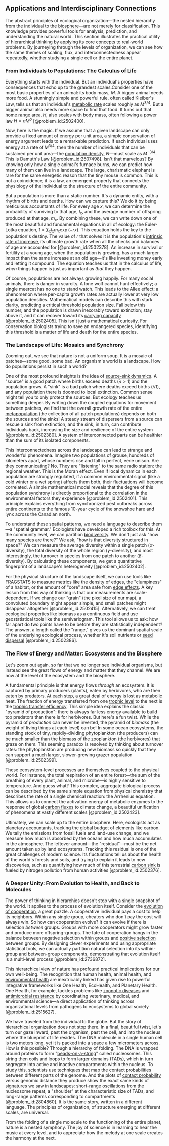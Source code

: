 ## Applications and Interdisciplinary Connections

The abstract principles of ecological organization—the nested hierarchy from the individual to the [biosphere](@article_id:183268)—are not merely for classification. This knowledge provides powerful tools for analysis, prediction, and understanding the natural world. This section illustrates the practical utility of hierarchical thinking by applying its core concepts to real-world problems. By journeying through the levels of organization, we can see how the same themes of scaling, flux, and interconnectedness appear repeatedly, whether studying a single cell or the entire planet.

### From Individuals to Populations: The Calculus of Life

Everything starts with the individual. But an individual's properties have consequences that echo up to the grandest scales.Consider one of the most basic properties of an animal: its body mass, $M$. A bigger animal needs more food. A stunningly simple and powerful rule, often called Kleiber's Law, tells us that an individual's [metabolic rate](@article_id:140071) scales roughly as $M^{3/4}$. But a bigger animal also needs more space to find that food. It turns out that [home range](@article_id:198031) area, $H$, also scales with body mass, often following a power law $H = a M^{b}$ [@problem_id:2502400].

Now, here is the magic. If we assume that a given landscape can only provide a fixed amount of energy per unit area, a simple conservation of energy argument leads to a remarkable prediction. If each individual uses energy at a rate of $M^{3/4}$, then the number of individuals that can be sustained per unit area—the [population density](@article_id:138403), $N$—must scale as $M^{-3/4}$. This is Damuth's Law [@problem_id:2507498]. Isn't that marvelous? By knowing only how a single animal's furnace burns, we can predict how many of them can live in a landscape. The large, charismatic elephant is rare for the same energetic reason that the tiny mouse is common. This is not a coincidence; it is a law, an emergent property that connects the physiology of the individual to the structure of the entire community.

But a population is more than a static number. It's a dynamic entity, with a rhythm of births and deaths. How can we capture this? We do it by being meticulous accountants of life. For every age $x$, we can determine the probability of surviving to that age, $l_x$, and the average number of offspring produced at that age, $m_x$. By combining these, we can write down one of the most beautiful and fundamental equations in all of ecology: the Euler-Lotka equation, $1 = \sum_{x} l_x m_x \exp(-rx)$. This equation holds the key to the population's destiny. The value of $r$ that solves it is the population's [intrinsic rate of increase](@article_id:145501), its ultimate growth rate when all the checks and balances of age are accounted for [@problem_id:2502378]. An increase in survival or fertility at a young age, when the population is growing, has a much larger impact than the same increase at an old age—it's like investing money early and letting it compound. The equation teaches us that in the calculus of life, *when* things happen is just as important as *that* they happen.

Of course, populations are not always growing happily. For many social animals, there is danger in scarcity. A lone wolf cannot hunt effectively; a single meercat has no one to stand watch. This leads to the Allee effect: a phenomenon where per-capita growth rates are actually lower at very low population densities. Mathematical models can describe this with stark clarity, predicting a critical threshold population size. Fall below this number, and the population is drawn inexorably toward extinction; stay above it, and it can recover toward its [carrying capacity](@article_id:137524) [@problem_id:2502405]. This isn't just a mathematical curiosity. For conservation biologists trying to save an endangered species, identifying this threshold is a matter of life and death for the entire species.

### The Landscape of Life: Mosaics and Synchrony

Zooming out, we see that nature is not a uniform soup. It is a mosaic of patches—some good, some bad. An organism's world is a landscape. How do populations persist in such a world?

One of the most profound insights is the idea of [source-sink dynamics](@article_id:153383). A "source" is a good patch where births exceed deaths ($\lambda > 1$) and the population grows. A "sink" is a bad patch where deaths exceed births ($\lambda  1$), and any population there is doomed to local extinction. Common sense might tell you to only protect the sources. But ecology teaches us something deeper. By writing down the coupled equations for movement between patches, we find that the overall growth rate of the entire [metapopulation](@article_id:271700) (the collection of all patch populations) depends on both the sources and the sinks! A steady stream of dispersers from a source can rescue a sink from extinction, and the sink, in turn, can contribute individuals back, increasing the size and resilience of the entire system [@problem_id:2502380]. A system of interconnected parts can be healthier than the sum of its isolated components.

This interconnectedness across the landscape can lead to strange and wonderful phenomena. Imagine two populations of grouse, hundreds of kilometers apart, whose numbers rise and fall in perfect, eerie unison. Are they communicating? No. They are "listening" to the same radio station: the regional weather. This is the Moran effect. Even if local dynamics in each population are strongly regulated, if a common environmental signal (like a cold winter or a wet spring) affects them both, their fluctuations will become correlated. A simple mathematical model reveals that the degree of this population synchrony is directly proportional to the correlation in the environmental factors they experience [@problem_id:2502401]. This principle explains everything from synchronized pest outbreaks across entire continents to the famous 10-year cycle of the snowshoe hare and lynx across the Canadian north.

To understand these spatial patterns, we need a language to describe them—a "spatial grammar." Ecologists have developed a rich toolbox for this. At the community level, we can partition [biodiversity](@article_id:139425). We don't just ask "how many species are there?" We ask, "how is that diversity structured in space?" We can measure the average diversity within a single patch ($\alpha$-diversity), the total diversity of the whole region ($\gamma$-diversity), and most interestingly, the turnover in species from one patch to another ($\beta$-diversity). By calculating these components, we get a quantitative fingerprint of a landscape's heterogeneity [@problem_id:2502402].

For the physical structure of the landscape itself, we can use tools like FRAGSTATS to measure metrics like the density of edges, the "clumpiness" of a habitat, or the amount of "core" area safe from [edge effects](@article_id:182668). A key lesson from this way of thinking is that our measurements are scale-dependent. If we change our "grain" (the pixel size of our map), a convoluted boundary might appear simple, and small patches might disappear altogether [@problem_id:2502415]. Alternatively, we can treat ecological properties like biomass as a continuous field and use geostatistical tools like the semivariogram. This tool allows us to ask: how far apart do two points have to be before they are statistically independent? The answer, a length called the "range," gives us the dominant spatial scale of the underlying ecological process, whether it's soil nutrients or [seed dispersal](@article_id:267572) [@problem_id:2502386].

### The Flow of Energy and Matter: Ecosystems and the Biosphere

Let's zoom out again, so far that we no longer see individual organisms, but instead see the great flows of energy and matter that they channel. We are now at the level of the ecosystem and the biosphere.

A fundamental principle is that energy flows *through* an ecosystem. It is captured by primary producers (plants), eaten by herbivores, who are then eaten by predators. At each step, a great deal of energy is lost as metabolic heat. The fraction of energy transferred from one [trophic level](@article_id:188930) to the next is the [trophic transfer efficiency](@article_id:147584). This simple idea explains the classic "pyramid of production": there is always far less energy available to build top predators than there is for herbivores. But here's a fun twist. While the pyramid of *production* can never be inverted, the pyramid of *biomass* (the weight of living things at each level) can be! In some ocean ecosystems, the standing stock of tiny, rapidly-dividing phytoplankton (the producers) can be much smaller than the biomass of the zooplankton (the herbivores) that graze on them. This seeming paradox is resolved by thinking about turnover rates: the phytoplankton are producing new biomass so quickly that they can support a much larger, slower-growing grazer population [@problem_id:2502399].

These ecosystem-level processes are themselves coupled to the physical world. For instance, the total respiration of an entire forest—the sum of the breathing of every plant, animal, and microbe—is highly sensitive to temperature. And guess what? This complex, aggregate biological process can be described by the same simple equation from physical chemistry that describes the rate of a single chemical reaction: the Arrhenius equation. This allows us to connect the activation energy of metabolic enzymes to the response of global [carbon fluxes](@article_id:193642) to climate change, a beautiful unification of phenomena at vastly different scales [@problem_id:2502423].

Ultimately, we can scale up to the entire biosphere. Here, ecologists act as planetary accountants, tracking the global budget of elements like carbon. We tally the emissions from fossil fuels and land-use change, and we measure how much is absorbed by the oceans and how much accumulates in the atmosphere. The leftover amount—the "residual"—must be the net amount taken up by land ecosystems. Tracking this residual is one of the great challenges of modern science. Its fluctuations tell us about the health of the world's forests and soils, and trying to explain it leads to new discoveries, such as quantifying how much of this terrestrial [carbon sink](@article_id:201946) is fueled by nitrogen pollution from human activities [@problem_id:2502376].

### A Deeper Unity: From Evolution to Health, and Back to Molecules

The power of thinking in hierarchies doesn't stop with a single snapshot of the world. It applies to the process of evolution itself. Consider the [evolution of cooperation](@article_id:261129), a great puzzle. A cooperative individual pays a cost to help its neighbors. Within any single group, cheaters who don't pay the cost will always win. So how can cooperation evolve? It can evolve if there is selection *between* groups. Groups with more cooperators might grow faster and produce more offspring-groups. The fate of cooperation hangs in the balance between negative selection within groups and [positive selection](@article_id:164833) between groups. By designing clever experiments and using appropriate statistical tools, we can actually partition natural selection into its within-group and between-group components, demonstrating that evolution itself is a multi-level process [@problem_id:2736872].

This hierarchical view of nature has profound practical implications for our own well-being. The recognition that human health, animal health, and [environmental health](@article_id:190618) are inextricably linked has given rise to powerful integrative frameworks like One Health, EcoHealth, and Planetary Health. One Health, for example, tackles problems like [zoonotic diseases](@article_id:141954) and [antimicrobial resistance](@article_id:173084) by coordinating veterinary, medical, and environmental science—a direct application of thinking across organizational levels from pathogens to ecosystems to global society [@problem_id:2515627].

We have traveled from the individual to the globe. But the story of hierarchical organization does not stop there. In a final, beautiful twist, let's turn our gaze inward, past the organism, past the cell, and into the nucleus where the blueprint of life resides. The DNA molecule in a single human cell is two meters long, yet it is packed into a space a few micrometers across. How is this possible? Through a hierarchy of folding. The DNA is wrapped around proteins to form "[beads-on-a-string](@article_id:260685)" called nucleosomes. This string then coils and loops to form larger domains (TADs), which in turn segregate into active and inactive compartments within the nucleus. To study this, scientists use techniques that map the contact probabilities between different parts of the genome. And the plots of [contact probability](@article_id:194247) versus genomic distance they produce show the exact same kinds of signatures we saw in landscapes: short-range oscillations from the nucleosome repeat, a "shoulder" at the characteristic size of TADs, and long-range patterns corresponding to compartments [@problem_id:2804860]. It is the same story, written in a different language. The principles of organization, of structure emerging at different scales, are universal.

From the folding of a single molecule to the functioning of the entire planet, nature is a nested symphony. The joy of science is in learning to hear the music at every level, and to appreciate how the melody at one scale creates the harmony at the next.
